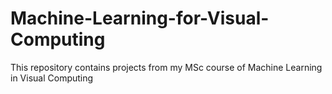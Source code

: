 # Machine-Learning-for-Visual-Computing
This repository contains projects from my MSc course of Machine Learning in Visual Computing
